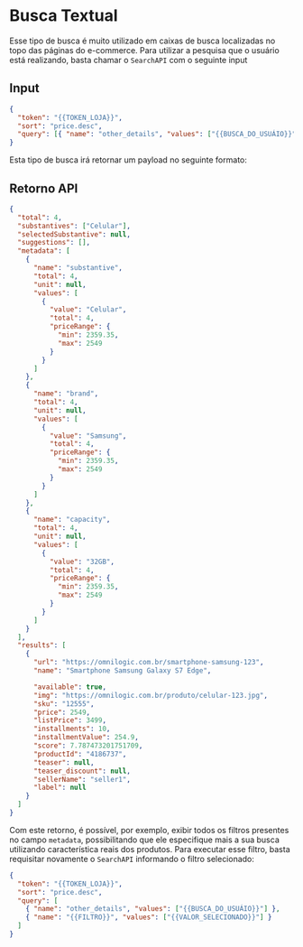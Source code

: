 # Busca Textual

Esse tipo de busca é muito utilizado em caixas de busca localizadas no topo das páginas do e-commerce. Para utilizar a pesquisa que o usuário está realizando, basta chamar o `SearchAPI` com o seguinte input

## Input

```json
{
  "token": "{{TOKEN_LOJA}}",
  "sort": "price.desc",
  "query": [{ "name": "other_details", "values": ["{{BUSCA_DO_USUÁIO}}"] }]
}
```

Esta tipo de busca irá retornar um payload no seguinte formato:

## Retorno API

```json
{
  "total": 4,
  "substantives": ["Celular"],
  "selectedSubstantive": null,
  "suggestions": [],
  "metadata": [
    {
      "name": "substantive",
      "total": 4,
      "unit": null,
      "values": [
        {
          "value": "Celular",
          "total": 4,
          "priceRange": {
            "min": 2359.35,
            "max": 2549
          }
        }
      ]
    },
    {
      "name": "brand",
      "total": 4,
      "unit": null,
      "values": [
        {
          "value": "Samsung",
          "total": 4,
          "priceRange": {
            "min": 2359.35,
            "max": 2549
          }
        }
      ]
    },
    {
      "name": "capacity",
      "total": 4,
      "unit": null,
      "values": [
        {
          "value": "32GB",
          "total": 4,
          "priceRange": {
            "min": 2359.35,
            "max": 2549
          }
        }
      ]
    }
  ],
  "results": [
    {
      "url": "https://omnilogic.com.br/smartphone-samsung-123",
      "name": "Smartphone Samsung Galaxy S7 Edge",

      "available": true,
      "img": "https://omnilogic.com.br/produto/celular-123.jpg",
      "sku": "12555",
      "price": 2549,
      "listPrice": 3499,
      "installments": 10,
      "installmentValue": 254.9,
      "score": 7.787473201751709,
      "productId": "4186737",
      "teaser": null,
      "teaser_discount": null,
      "sellerName": "seller1",
      "label": null
    }
  ]
}
```

Com este retorno, é possível, por exemplo, exibir todos os filtros presentes no campo `metadata`, possibilitando que ele especifique mais a sua busca utilizando característica reais dos produtos. Para executar esse filtro, basta requisitar novamente o `SearchAPI` informando o filtro selecionado:

```json
{
  "token": "{{TOKEN_LOJA}}",
  "sort": "price.desc",
  "query": [
    { "name": "other_details", "values": ["{{BUSCA_DO_USUÁIO}}"] },
    { "name": "{{FILTRO}}", "values": ["{{VALOR_SELECIONADO}}"] }
  ]
}
```
